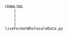 									CRAWLING
										|
										|
										|
										|
									liveFormatWholesaleData.py